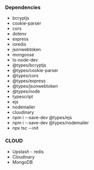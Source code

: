 ### Dependencies

- bcryptjs
- cookie-parser
- cors
- dotenv
- express
- ioredis
- jsonwebtoken
- mongoose
- ts-node-dev
- @types/bcryptjs
- @types/cookie-parser
- @types/cors
- @types/express
- @types/jsonwebtoken
- @types/node
- typescript
- ejs
- nodemailer
- cloudinary
- npm i --save-dev @types/ejs
- npm i --save-dev @types/nodemailer
- npx tsc --init

### CLOUD

- Upstash - redis
- Cloudinary
- MongoDB

